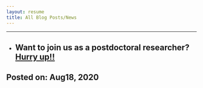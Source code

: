 ```yaml
---
layout: resume
title: All Blog Posts/News
---
```


---
* ## Want to join us as a postdoctoral researcher? [Hurry up!!](/2020-08-18-postDoc.md)

Posted on: Aug18, 2020
---
